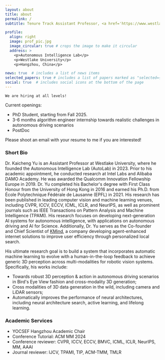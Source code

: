 ```yaml
---
layout: about
title: about
permalink: /
subtitle: Tenure Track Assistant Professor, <a href='https://www.westlake.edu.cn/'>Autonomous Intelligence Lab, Westlake University</a>

profile:
  align: right
  image: prof_pic.jpg
  image_circular: true # crops the image to make it circular
  address: >
    <p>Autonomous Intelligence Lab</p>
    <p>Westlake University</p>
    <p>Hangzhou, China</p>

news: true  # includes a list of news items
selected_papers: true # includes a list of papers marked as "selected={true}"
social: true  # includes social icons at the bottom of the page
---
```



`We are hiring at all levels!` 

Current openings:
- PhD Student, starting from Fall 2025.
- 3-6 months algorithm engineer internship towards realistic challenges in autonomous driving scenarios
- PostDoc

Please shoot an email with your resume to me if you are interested!

### Short Bio

Dr. Kaicheng Yu is an Assistant Professor at Westlake University, where he founded the Autonomous Intelligence Lab (AutoLab) in 2023. Prior to his academic appointment, he conducted research at Intel Labs and Alibaba DAMO Academy. He was awarded the Qualcomm Innovation Fellowship Europe in 2019. Dr. Yu completed his Bachelor's degree with First Class Honour from the University of Hong Kong in 2016 and earned his Ph.D. from École Polytechnique Fédérale de Lausanne (EPFL) in 2021. His research has been published in leading computer vision and machine learning venues, including CVPR, ICCV, ECCV, ICML, ICLR, and NeurIPS, as well as prominent journals such as IEEE Transactions on Pattern Analysis and Machine Intelligence (TPAMI). His research focuses on developing next-generation AI systems for autonomous intelligence, with applications on autonomous driving and AI for Science. Additionally, Dr. Yu serves as the Co-founder and Chief Scientist of [KMind](kmind.com), a company developing agent-enhanced internet solutions to improve user efficiency through personalized local search. 
<!-- His works have been cited over 600 times, and one of his first-authored papers has been cited over 300 times and opens a new research direction in neural architecture search. After joining Alibaba as a senior applied research scientist on September 2021, he builds a research team with seven members, where five of those are PhD students from top universities in China, like Tsinghua and Peking University, and is in charge of five Alibaba Innovation Research~(AIR) projects.  -->

His ultimate research goal is to build a system that incorporates automatic machine learning to evolve with a human-in-the-loop feedback to achieve generic 3D perception across multi-modalities for robotic vision systems. Specifically, his works include:
- Towards robust 3D perception & action in autonomous driving scenarios in  Bird's Eye View fashion and cross-modality 3D generation;
- Cross modalities of 3D data generation in the wild, including camera and LiDAR sensors;
- Automatically improves the performance of neural architectures, including neural architecture search, active learning, and lifelong learning.

### Academic Services
- YOCSEF Hangzhou Academic Chair
- Conference Tutorial: ACM MM 2024
- Conference reviewer: CVPR, ICCV, ECCV, BMVC, ICML, ICLR, NeurIPS, MM, AAAI
- Journal reviewer: IJCV, TPAMI, TIP, ACM-TMM, TMLR

